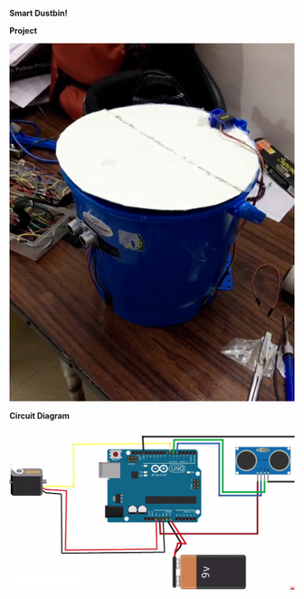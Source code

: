 <b>Smart Dustbin!</b>

<b> Project </b>

![App_image](https://github.com/Aizen741/Smart-Dustbin/blob/master/Images/ProjectPic.jpg)



<b> Circuit Diagram </b>

![App image](https://github.com/Aizen741/Smart-Dustbin/blob/master/Images/Circuit.jpg)




